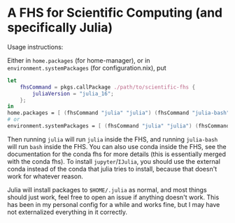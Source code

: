 # A FHS for Scientific Computing (and specifically Julia)

Usage instructions:

Either in `home.packages` (for home-manager), or in `environment.systemPackages` (for configuration.nix), put

``` nix
let
    fhsCommand = pkgs.callPackage ./path/to/scientific-fhs {
        juliaVersion = "julia_16";
    };
in
home.packages = [ (fhsCommand "julia" "julia") (fhsCommand "julia-bash" "julia") ];
# or
environment.systemPackages = [ (fhsCommand "julia" "julia") (fhsCommand "julia-bash" "bash") ];
```

Then running `julia` will run `julia` inside the FHS, and running `julia-bash` will run `bash` inside the FHS. You can also use conda inside the FHS, see the documentation for the conda fhs for more details (this is essentially merged with the conda fhs). To install `jupyter`/`IJulia`, you should use the external conda instead of the conda that julia tries to install, because that doesn't work for whatever reason.

Julia will install packages to `$HOME/.julia` as normal, and most things should just work, feel free to open an issue if anything doesn't work. This has been in my personal config for a while and works fine, but I may have not externalized everything in it correctly.
